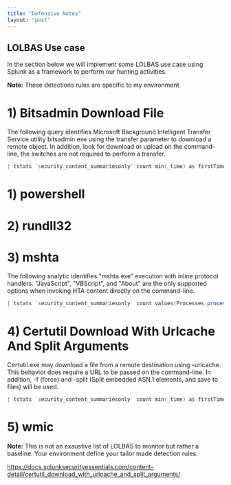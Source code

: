 ```yaml
---
title: "Defensive Notes" 
layout: "post"
---
```


## LOLBAS Use case

In the section below we will implement some LOLBAS use case using Splunk as a framework to perform our hunting activities.

__Note:__ These detections rules are specific to my environment


# 1) Bitsadmin Download File

The following query identifies Microsoft Background Intelligent Transfer Service utility bitsadmin.exe using the transfer parameter to download a remote object. 
In addition, look for download or upload on the command-line, the switches are not required to perform a transfer.

```powershell 
| tstats `security_content_summariesonly` count min(_time) as firstTime max(_time) as lastTime from datamodel=Endpoint.Processes where `process_bitsadmin` Processes.process=*transfer* by Processes.dest Processes.user Processes.parent_process Processes.original_file_name Processes.process_name Processes.process Processes.process_id Processes.parent_process_id | `drop_dm_object_name(Processes)` | `security_content_ctime(firstTime)` | `security_content_ctime(lastTime)` | `bitsadmin_download_file_filter`
```

# 1) powershell

# 2) rundll32

# 3) mshta

The following analytic identifies "mshta.exe" execution with inline protocol handlers. "JavaScript", "VBScript", and "About" are the only supported options when invoking HTA content directly on the command-line.

```powershell
| tstats `security_content_summariesonly` count values(Processes.process) as process values(Processes.parent_process) as parent_process min(_time) as firstTime max(_time) as lastTime from datamodel=Endpoint.Processes where `process_mshta` (Processes.process=*vbscript* OR Processes.process=*javascript* OR Processes.process=*about*) by Processes.user Processes.process_name Processes.original_file_name Processes.parent_process_name Processes.dest  | `drop_dm_object_name(Processes)` | `security_content_ctime(firstTime)`| `security_content_ctime(lastTime)` | `detect_mshta_inline_hta_execution_filter`
```


# 4) Certutil Download With Urlcache And Split Arguments

Certutil.exe may download a file from a remote destination using -urlcache. This behavior does require a URL to be passed on the command-line. In addition, -f (force) and -split (Split embedded ASN.1 elements, and save to files) will be used.

```powershell
| tstats `security_content_summariesonly` count min(_time) as firstTime max(_time) as lastTime from datamodel=Endpoint.Processes where `process_certutil` Processes.process=*urlcache* Processes.process=*split* by Processes.dest Processes.user Processes.parent_process Processes.process_name Processes.process Processes.process_id Processes.original_file_name Processes.parent_process_id | `drop_dm_object_name(Processes)` | `security_content_ctime(firstTime)` | `security_content_ctime(lastTime)` | `certutil_download_with_urlcache_and_split_arguments_filter`
```

# 5) wmic


__Note:__ This is not an exaustive list of LOLBAS to monitor but rather a baseline. Your environment define your tailor made detection rules.

https://docs.splunksecurityessentials.com/content-detail/certutil_download_with_urlcache_and_split_arguments/









